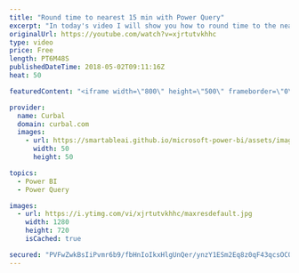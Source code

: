 ```yaml
---
title: "Round time to nearest 15 min with Power Query"
excerpt: "In today's video I will show you how to round time to the nearest 15 minutes in Power Query, but of course, the same formula can be applied to other time intervals.  Rounding time can be needed if you want to group time in different buckets or bins for better visualization, but also if you have different"
originalUrl: https://youtube.com/watch?v=xjrtutvkhhc
type: video
price: Free
length: PT6M48S
publishedDateTime: 2018-05-02T09:11:16Z
heat: 50

featuredContent: "<iframe width=\"800\" height=\"500\" frameborder=\"0\" src=\"https://www.youtube.com/embed/xjrtutvkhhc\" allow=\"accelerometer; autoplay; encrypted-media; gyroscope; picture-in-picture\" allowfullscreen></iframe>"

provider:
  name: Curbal
  domain: curbal.com
  images:
    - url: https://smartableai.github.io/microsoft-power-bi/assets/images/organizations/curbal.com-50x50.jpg
      width: 50
      height: 50

topics:
  - Power BI
  - Power Query

images:
  - url: https://i.ytimg.com/vi/xjrtutvkhhc/maxresdefault.jpg
    width: 1280
    height: 720
    isCached: true

secured: "PVFwZwkBsIiPvmr6b9/fbHnIoIkxHlgUnQer/ynzY1ESm2Eq8z0qF43qcsOCQ2ZimvgxoprDrIRfDFeHCK0sGa/0yBy0emZnelKyqUjGTtxrE+8TdtqcWcxj126O1xq80KSyfZSdXuc52QU2QJvVPfdXmsL61MJcREtVnZsCkxn+ACtvDzlHo2Ok6c6swVpdu/UxgZ3aRS2HC9k5a/b1ME7PHVFIGLO0t74AJ2fMFZHRLtLtXJl4fJEftQSRPQvPLR7hxSaqK+hS0yl1kqiqSaUK2iIoIHQVg/ipoDRD+J+n/C4NtncPIRSXp5rZxTAiD8aEikl5+9Zo52FY0VFayPePZI/rtJCBjZuos7H07B1r2Mo0PZ0y9CwV1Uj/XXy6h3dX6Sdsm3xJqt7H1nCxJvuK10DfcLayAxU2XqWUS84=;0hsxF/N6FPGtS1tSPAEV8A=="
---
```


